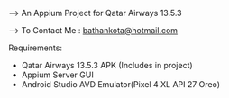 --> An Appium Project for Qatar Airways 13.5.3

--> To Contact Me : bathankota@hotmail.com

Requirements:
- Qatar Airways 13.5.3 APK (Includes in project)
- Appium Server GUI
- Android Studio AVD Emulator(Pixel 4 XL API 27 Oreo)
